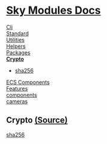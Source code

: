 <!--- This Crypto was auto-generated using "pnpm exec sky readme" --> 

# [Sky Modules Docs](../README.md)

[Cli](..%2Fcli%2FREADME.md)   
[Standard](..%2Fcore%2FREADME.md)   
[Utilities](..%2Futilities%2FREADME.md)   
[Helpers](..%2Fhelpers%2FREADME.md)   
[Packages](..%2Fpkgs%2FREADME.md)   
**[Crypto](..%2Fcrypto%2FREADME.md)**   
* [sha256](..%2Fcrypto%2Fsha256%2FREADME.md)
  
[ECS Components](..%2Fecs%2FREADME.md)   
[Features](..%2Ffeatures%2FREADME.md)   
[components](..%2Freact%2Fcomponents%2FREADME.md)   
[cameras](..%2FThree%2Fcameras%2FREADME.md)   

## Crypto [(Source)](..%2Fcrypto%2F)

[sha256](..%2Fcrypto%2Fsha256%2FREADME.md)   
  